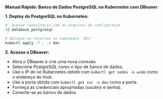**Manual Rápido: Banco de Dados PostgreSQL no Kubernetes com DBeaver**

**1. Deploy do PostgreSQL no Kubernetes:**

```bash
#  Acesse repositório com os arquivos de configuração
cd database_postgresql

# Aplique os recursos no namespace "dev"
kubectl apply -f . -n dev


```

**2. Acesse o DBeaver:**

- Abra o DBeaver e crie uma nova conexão.
- Selecione PostgreSQL como o tipo de banco de dados.
- Use o IP do nó Kubernetes obtido com `kubectl get nodes -o wide` como o endereço do host.
- Use a porta obtida com `kubectl get svc -n dev` como a porta.
- Forneça as credenciais apropriadas (usuário e senha).
- Conecte-se ao banco de dados.


